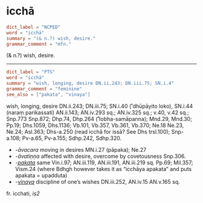 # icchā

``` toml
dict_label = "NCPED"
word = "icchā"
summary = "(& n.?) wish, desire."
grammar_comment = "mfn."
```

(& n.?) wish, desire.

--------------------

``` toml
dict_label = "PTS"
word = "icchā"
summary = "wish, longing, desire DN.ii.243; DN.iii.75; SN.i.4"
grammar_comment = "feminine"
see_also = ["pakata", "vinaya"]
```

wish, longing, desire DN.ii.243; DN.iii.75; SN.i.40 (˚dhūpāyito loko), SN.i.44 (naraṃ parikassati) AN.ii.143; AN.iv.293 sq.; AN.iv.325 sq.; v.40, v.42 sq.; Snp.773 Snp.872; Dhp.74, Dhp.264 (˚lobha\-samāpanna); Mnd.29, Mnd.30; Pp.19; Dhs.1059, Dhs.1136; Vb.101, Vb.357, Vb.361, Vb.370; Ne.18 Ne.23, Ne.24; Asl.363; Dhs\-a.250 (read icchā for issā? See Dhs trsl.100); Snp\-a.108; Pv\-a.65, Pv\-a.155; Sdhp.242, Sdhp.320.

* *\-āvacara* moving in desires MN.i.27 (pāpaka); Ne.27
* *\-āvatiṇṇa* affected with desire, overcome by covetousness Snp.306.
* *\-[pakata](pakata.md)* same Vin.i.97; AN.iii.119, AN.iii.191, AN.iii.219 sq. Pp.69; Mil.357; Vism.24 (where Bdhgh however takes it as “icchāya apakata” and puts apakata = upadduta)
* *\-[vinaya](vinaya.md)* discipline of one’s wishes DN.iii.252, AN.iv.15 AN.v.165 sq.

fr. icchati, *iṣ2*

